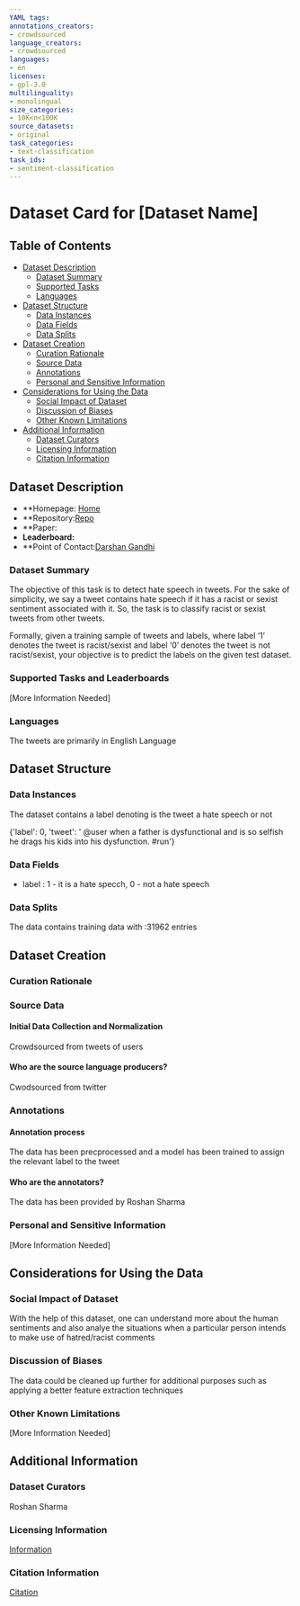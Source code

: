 ```yaml
---
YAML tags:
annotations_creators:
- crowdsourced
language_creators:
- crowdsourced
languages:
- en
licenses:
- gpl-3.0
multilinguality:
- monolingual
size_categories:
- 10K<n<100K
source_datasets:
- original
task_categories:
- text-classification
task_ids:
- sentiment-classification
---
```


# Dataset Card for [Dataset Name]

## Table of Contents
- [Dataset Description](#dataset-description)
  - [Dataset Summary](#dataset-summary)
  - [Supported Tasks](#supported-tasks-and-leaderboards)
  - [Languages](#languages)
- [Dataset Structure](#dataset-structure)
  - [Data Instances](#data-instances)
  - [Data Fields](#data-instances)
  - [Data Splits](#data-instances)
- [Dataset Creation](#dataset-creation)
  - [Curation Rationale](#curation-rationale)
  - [Source Data](#source-data)
  - [Annotations](#annotations)
  - [Personal and Sensitive Information](#personal-and-sensitive-information)
- [Considerations for Using the Data](#considerations-for-using-the-data)
  - [Social Impact of Dataset](#social-impact-of-dataset)
  - [Discussion of Biases](#discussion-of-biases)
  - [Other Known Limitations](#other-known-limitations)
- [Additional Information](#additional-information)
  - [Dataset Curators](#dataset-curators)
  - [Licensing Information](#licensing-information)
  - [Citation Information](#citation-information)

## Dataset Description

- **Homepage: [Home](https://github.com/sharmaroshan/Twitter-Sentiment-Analysis)
- **Repository:[Repo](https://github.com/sharmaroshan/Twitter-Sentiment-Analysis/blob/master/train_tweet.csv)
- **Paper:
- **Leaderboard:**
- **Point of Contact:[Darshan Gandhi](darshangandhi1151@gmail.com)

### Dataset Summary

The objective of this task is to detect hate speech in tweets. For the sake of simplicity, we say a tweet contains hate speech if it has a racist or sexist sentiment associated with it. So, the task is to classify racist or sexist tweets from other tweets.

Formally, given a training sample of tweets and labels, where label ‘1’ denotes the tweet is racist/sexist and label ‘0’ denotes the tweet is not racist/sexist, your objective is to predict the labels on the given test dataset.

### Supported Tasks and Leaderboards

[More Information Needed]

### Languages
The tweets are primarily in English Language

## Dataset Structure

### Data Instances

The dataset contains a label denoting is the tweet a hate speech or not

{'label': 0,
 'tweet': ' @user when a father is dysfunctional and is so selfish he drags his kids into his dysfunction.   #run'}


### Data Fields

* label : 1 - it is a hate specch, 0 - not a hate speech 

### Data Splits
 
The data contains training data with :31962 entries

## Dataset Creation

### Curation Rationale



### Source Data

#### Initial Data Collection and Normalization

Crowdsourced from tweets of users 

#### Who are the source language producers?

Cwodsourced from twitter

### Annotations

#### Annotation process

The data has been precprocessed and a model has been trained to assign the relevant label to the tweet 

#### Who are the annotators?

The data has been provided by Roshan Sharma 

### Personal and Sensitive Information

[More Information Needed]

## Considerations for Using the Data

### Social Impact of Dataset

With the help of this dataset, one can understand more about the human sentiments and also analye the situations when a particular person intends to make use of   hatred/racist comments 

### Discussion of Biases

The data could be cleaned up further for additional purposes such as applying a better feature extraction techniques

### Other Known Limitations

[More Information Needed]

## Additional Information

### Dataset Curators

Roshan Sharma 

### Licensing Information

[Information](https://github.com/sharmaroshan/Twitter-Sentiment-Analysis/blob/master/LICENSE)

### Citation Information

[Citation](https://github.com/sharmaroshan/Twitter-Sentiment-Analysis/blob/master/CONTRIBUTING.md)
